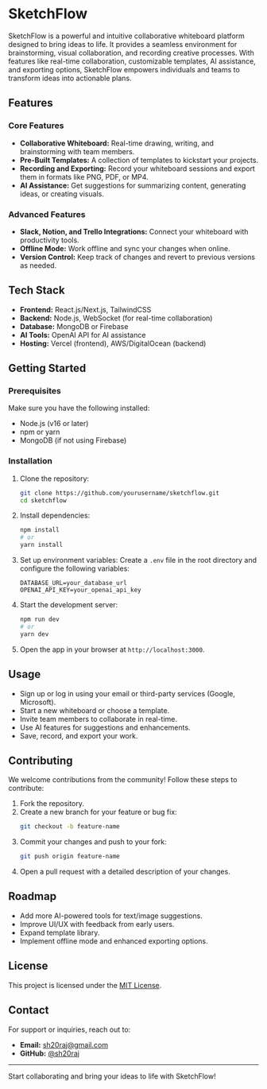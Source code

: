 # SketchFlow

SketchFlow is a powerful and intuitive collaborative whiteboard platform designed to bring ideas to life. It provides a seamless environment for brainstorming, visual collaboration, and recording creative processes. With features like real-time collaboration, customizable templates, AI assistance, and exporting options, SketchFlow empowers individuals and teams to transform ideas into actionable plans.

## Features

### Core Features
- **Collaborative Whiteboard:** Real-time drawing, writing, and brainstorming with team members.
- **Pre-Built Templates:** A collection of templates to kickstart your projects.
- **Recording and Exporting:** Record your whiteboard sessions and export them in formats like PNG, PDF, or MP4.
- **AI Assistance:** Get suggestions for summarizing content, generating ideas, or creating visuals.

### Advanced Features
- **Slack, Notion, and Trello Integrations:** Connect your whiteboard with productivity tools.
- **Offline Mode:** Work offline and sync your changes when online.
- **Version Control:** Keep track of changes and revert to previous versions as needed.

## Tech Stack
- **Frontend:** React.js/Next.js, TailwindCSS
- **Backend:** Node.js, WebSocket (for real-time collaboration)
- **Database:** MongoDB or Firebase
- **AI Tools:** OpenAI API for AI assistance
- **Hosting:** Vercel (frontend), AWS/DigitalOcean (backend)

## Getting Started

### Prerequisites
Make sure you have the following installed:
- Node.js (v16 or later)
- npm or yarn
- MongoDB (if not using Firebase)

### Installation
1. Clone the repository:
   ```bash
   git clone https://github.com/yourusername/sketchflow.git
   cd sketchflow
   ```
2. Install dependencies:
   ```bash
   npm install
   # or
   yarn install
   ```
3. Set up environment variables:
   Create a `.env` file in the root directory and configure the following variables:
   ```env
   DATABASE_URL=your_database_url
   OPENAI_API_KEY=your_openai_api_key
   ```
4. Start the development server:
   ```bash
   npm run dev
   # or
   yarn dev
   ```
5. Open the app in your browser at `http://localhost:3000`.

## Usage
- Sign up or log in using your email or third-party services (Google, Microsoft).
- Start a new whiteboard or choose a template.
- Invite team members to collaborate in real-time.
- Use AI features for suggestions and enhancements.
- Save, record, and export your work.

## Contributing
We welcome contributions from the community! Follow these steps to contribute:
1. Fork the repository.
2. Create a new branch for your feature or bug fix:
   ```bash
   git checkout -b feature-name
   ```
3. Commit your changes and push to your fork:
   ```bash
   git push origin feature-name
   ```
4. Open a pull request with a detailed description of your changes.

## Roadmap
- Add more AI-powered tools for text/image suggestions.
- Improve UI/UX with feedback from early users.
- Expand template library.
- Implement offline mode and enhanced exporting options.

## License
This project is licensed under the [MIT License](LICENSE).

## Contact
For support or inquiries, reach out to:
- **Email:** sh20raj@gmail.com
- **GitHub:** [@sh20raj](https://github.com/sh20raj)

---

Start collaborating and bring your ideas to life with SketchFlow!
